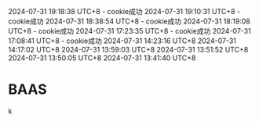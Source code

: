2024-07-31 19:18:38 UTC+8 - cookie成功
2024-07-31 19:10:31 UTC+8 - cookie成功
2024-07-31 18:38:54 UTC+8 - cookie成功
2024-07-31 18:19:08 UTC+8 - cookie成功
2024-07-31 17:23:35 UTC+8 - cookie成功
2024-07-31 17:08:41 UTC+8 - cookie成功
2024-07-31 14:23:16 UTC+8
2024-07-31 14:17:02 UTC+8
2024-07-31 13:59:03 UTC+8
2024-07-31 13:51:52 UTC+8
2024-07-31 13:50:05 UTC+8
2024-07-31 13:41:40 UTC+8
# BAAS

k
